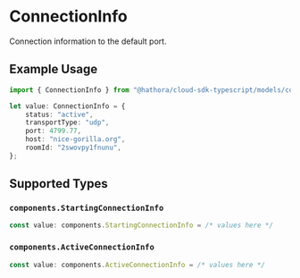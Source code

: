 # ConnectionInfo

Connection information to the default port.

## Example Usage

```typescript
import { ConnectionInfo } from "@hathora/cloud-sdk-typescript/models/components";

let value: ConnectionInfo = {
    status: "active",
    transportType: "udp",
    port: 4799.77,
    host: "nice-gorilla.org",
    roomId: "2swovpy1fnunu",
};
```

## Supported Types

### `components.StartingConnectionInfo`

```typescript
const value: components.StartingConnectionInfo = /* values here */
```

### `components.ActiveConnectionInfo`

```typescript
const value: components.ActiveConnectionInfo = /* values here */
```

